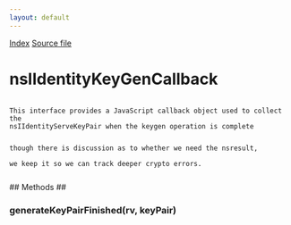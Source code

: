 ```yaml
---
layout: default
---
```

<div id='links'><a href="../index.html">Index</a>
<a href="http://dxr.mozilla.org/mozilla-central/source/toolkit/identity/nsIIdentityCryptoService.idl">Source file</a>
</div>

# nsIIdentityKeyGenCallback #
<code>  
This interface provides a JavaScript callback object used to collect the  
nsIIdentityServeKeyPair when the keygen operation is complete  
  
though there is discussion as to whether we need the nsresult,  
we keep it so we can track deeper crypto errors.  
  
</code>
## Methods ##

### generateKeyPairFinished(rv, keyPair) ###
